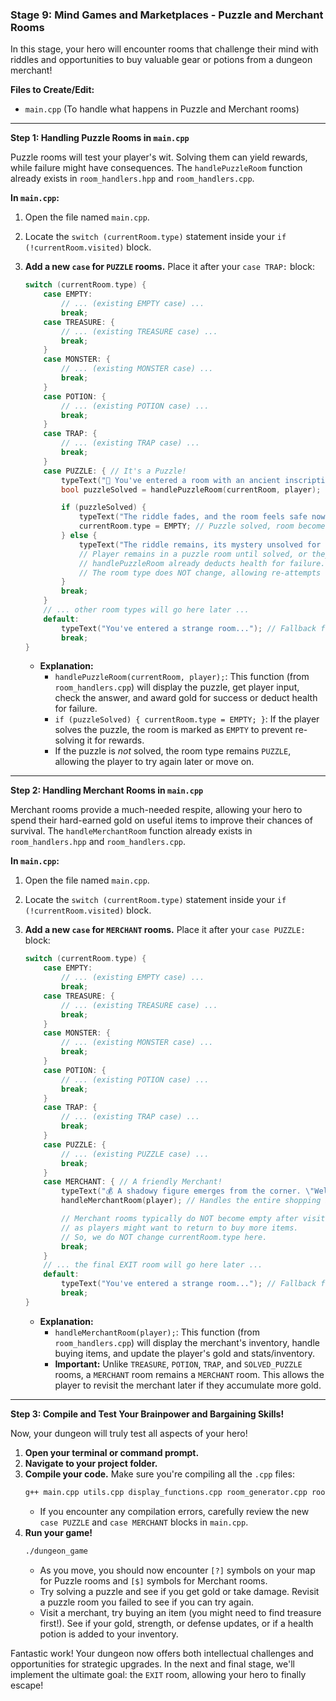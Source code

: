 ### Stage 9: Mind Games and Marketplaces - Puzzle and Merchant Rooms

In this stage, your hero will encounter rooms that challenge their mind with riddles and opportunities to buy valuable gear or potions from a dungeon merchant!

**Files to Create/Edit:**

* `main.cpp` (To handle what happens in Puzzle and Merchant rooms)

---

**Step 1: Handling Puzzle Rooms in `main.cpp`**

Puzzle rooms will test your player's wit. Solving them can yield rewards, while failure might have consequences. The `handlePuzzleRoom` function already exists in `room_handlers.hpp` and `room_handlers.cpp`.

**In `main.cpp`:**

1.  Open the file named `main.cpp`.
2.  Locate the `switch (currentRoom.type)` statement inside your `if (!currentRoom.visited)` block.
3.  **Add a new `case` for `PUZZLE` rooms.** Place it after your `case TRAP:` block:

    ```cpp
    switch (currentRoom.type) {
        case EMPTY:
            // ... (existing EMPTY case) ...
            break;
        case TREASURE: {
            // ... (existing TREASURE case) ...
            break;
        }
        case MONSTER: {
            // ... (existing MONSTER case) ...
            break;
        }
        case POTION: {
            // ... (existing POTION case) ...
            break;
        }
        case TRAP: {
            // ... (existing TRAP case) ...
            break;
        }
        case PUZZLE: { // It's a Puzzle!
            typeText("🤔 You've entered a room with an ancient inscription. A riddle appears before you...");
            bool puzzleSolved = handlePuzzleRoom(currentRoom, player);

            if (puzzleSolved) {
                typeText("The riddle fades, and the room feels safe now.");
                currentRoom.type = EMPTY; // Puzzle solved, room becomes empty
            } else {
                typeText("The riddle remains, its mystery unsolved for now.");
                // Player remains in a puzzle room until solved, or they leave.
                // handlePuzzleRoom already deducts health for failure.
                // The room type does NOT change, allowing re-attempts or leaving.
            }
            break;
        }
        // ... other room types will go here later ...
        default:
            typeText("You've entered a strange room..."); // Fallback for types not yet handled
            break;
    }
    ```
    * **Explanation:**
        * `handlePuzzleRoom(currentRoom, player);`: This function (from `room_handlers.cpp`) will display the puzzle, get player input, check the answer, and award gold for success or deduct health for failure.
        * `if (puzzleSolved) { currentRoom.type = EMPTY; }`: If the player solves the puzzle, the room is marked as `EMPTY` to prevent re-solving it for rewards.
        * If the puzzle is *not* solved, the room type remains `PUZZLE`, allowing the player to try again later or move on.

---

**Step 2: Handling Merchant Rooms in `main.cpp`**

Merchant rooms provide a much-needed respite, allowing your hero to spend their hard-earned gold on useful items to improve their chances of survival. The `handleMerchantRoom` function already exists in `room_handlers.hpp` and `room_handlers.cpp`.

**In `main.cpp`:**

1.  Open the file named `main.cpp`.
2.  Locate the `switch (currentRoom.type)` statement inside your `if (!currentRoom.visited)` block.
3.  **Add a new `case` for `MERCHANT` rooms.** Place it after your `case PUZZLE:` block:

    ```cpp
    switch (currentRoom.type) {
        case EMPTY:
            // ... (existing EMPTY case) ...
            break;
        case TREASURE: {
            // ... (existing TREASURE case) ...
            break;
        }
        case MONSTER: {
            // ... (existing MONSTER case) ...
            break;
        }
        case POTION: {
            // ... (existing POTION case) ...
            break;
        }
        case TRAP: {
            // ... (existing TRAP case) ...
            break;
        }
        case PUZZLE: {
            // ... (existing PUZZLE case) ...
            break;
        }
        case MERCHANT: { // A friendly Merchant!
            typeText("💰 A shadowy figure emerges from the corner. \"Welcome, adventurer! Care to browse my wares?\"");
            handleMerchantRoom(player); // Handles the entire shopping interaction

            // Merchant rooms typically do NOT become empty after visit,
            // as players might want to return to buy more items.
            // So, we do NOT change currentRoom.type here.
            break;
        }
        // ... the final EXIT room will go here later ...
        default:
            typeText("You've entered a strange room..."); // Fallback for types not yet handled
            break;
    }
    ```
    * **Explanation:**
        * `handleMerchantRoom(player);`: This function (from `room_handlers.cpp`) will display the merchant's inventory, handle buying items, and update the player's gold and stats/inventory.
        * **Important:** Unlike `TREASURE`, `POTION`, `TRAP`, and `SOLVED_PUZZLE` rooms, a `MERCHANT` room remains a `MERCHANT` room. This allows the player to revisit the merchant later if they accumulate more gold.

---

**Step 3: Compile and Test Your Brainpower and Bargaining Skills!**

Now, your dungeon will truly test all aspects of your hero!

1.  **Open your terminal or command prompt.**
2.  **Navigate to your project folder.**
3.  **Compile your code.** Make sure you're compiling all the `.cpp` files:
    ```bash
    g++ main.cpp utils.cpp display_functions.cpp room_generator.cpp room_handlers.cpp -o dungeon_game
    ```
    * If you encounter any compilation errors, carefully review the new `case PUZZLE` and `case MERCHANT` blocks in `main.cpp`.
4.  **Run your game!**
    ```bash
    ./dungeon_game
    ```
    * As you move, you should now encounter `[?]` symbols on your map for Puzzle rooms and `[$]` symbols for Merchant rooms.
    * Try solving a puzzle and see if you get gold or take damage. Revisit a puzzle room you failed to see if you can try again.
    * Visit a merchant, try buying an item (you might need to find treasure first!). See if your gold, strength, or defense updates, or if a health potion is added to your inventory.

Fantastic work! Your dungeon now offers both intellectual challenges and opportunities for strategic upgrades. In the next and final stage, we'll implement the ultimate goal: the `EXIT` room, allowing your hero to finally escape!
